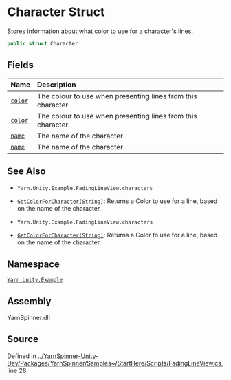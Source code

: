 # Character Struct

Stores information about what color to use for a character's
lines.


```csharp
public struct Character
```



## Fields
|Name|Description|
|:---|:---|
|[`color`](/api/csharp/yarn.unity.example/fadinglineview.character.color.md)| The colour to use when presenting lines from this character. |
|[`color`](/api/csharp/yarn.unity.example/fadinglineview.character.color.md)| The colour to use when presenting lines from this character. |
|[`name`](/api/csharp/yarn.unity.example/fadinglineview.character.name.md)| The name of the character. |
|[`name`](/api/csharp/yarn.unity.example/fadinglineview.character.name.md)| The name of the character. |
## See Also
* `Yarn.Unity.Example.FadingLineView.characters`
* [`GetColorForCharacter(String)`](/api/csharp/yarn.unity.example/fadinglineview.getcolorforcharacter-system.string-.md): 
Returns a Color to use for a line, based on the name of the
character. 

* `Yarn.Unity.Example.FadingLineView.characters`
* [`GetColorForCharacter(String)`](/api/csharp/yarn.unity.example/fadinglineview.getcolorforcharacter-system.string-.md): 
Returns a Color to use for a line, based on the name of the
character. 

## Namespace
[`Yarn.Unity.Example`](/api/csharp/yarn.unity.example/README.md)

## Assembly
YarnSpinner.dll

## Source
Defined in [../YarnSpinner-Unity-Dev/Packages/YarnSpinner/Samples~/StartHere/Scripts/FadingLineView.cs](https://github.com/YarnSpinnerTool/YarnSpinner-Unity//blob/develop/Samples~/StartHere/Scripts/FadingLineView.cs#L28), line 28.
